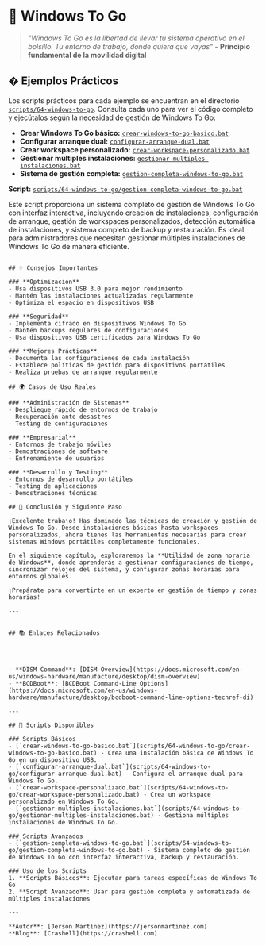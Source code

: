 # 💾 Windows To Go

> *"Windows To Go es la libertad de llevar tu sistema operativo en el bolsillo. Tu entorno de trabajo, donde quiera que vayas"* - **Principio fundamental de la movilidad digital**
## � Ejemplos Prácticos

Los scripts prácticos para cada ejemplo se encuentran en el directorio [`scripts/64-windows-to-go`](scripts/64-windows-to-go). Consulta cada uno para ver el código completo y ejecútalos según la necesidad de gestión de Windows To Go:

- **Crear Windows To Go básico:** [`crear-windows-to-go-basico.bat`](scripts/64-windows-to-go/crear-windows-to-go-basico.bat)
- **Configurar arranque dual:** [`configurar-arranque-dual.bat`](scripts/64-windows-to-go/configurar-arranque-dual.bat)
- **Crear workspace personalizado:** [`crear-workspace-personalizado.bat`](scripts/64-windows-to-go/crear-workspace-personalizado.bat)
- **Gestionar múltiples instalaciones:** [`gestionar-multiples-instalaciones.bat`](scripts/64-windows-to-go/gestionar-multiples-instalaciones.bat)
- **Sistema de gestión completa:** [`gestion-completa-windows-to-go.bat`](scripts/64-windows-to-go/gestion-completa-windows-to-go.bat)

**Script:** [`scripts/64-windows-to-go/gestion-completa-windows-to-go.bat`](scripts/64-windows-to-go/gestion-completa-windows-to-go.bat)

Este script proporciona un sistema completo de gestión de Windows To Go con interfaz interactiva, incluyendo creación de instalaciones, configuración de arranque, gestión de workspaces personalizados, detección automática de instalaciones, y sistema completo de backup y restauración. Es ideal para administradores que necesitan gestionar múltiples instalaciones de Windows To Go de manera eficiente.
```

## 💡 Consejos Importantes

### **Optimización**
- Usa dispositivos USB 3.0 para mejor rendimiento
- Mantén las instalaciones actualizadas regularmente
- Optimiza el espacio en dispositivos USB

### **Seguridad**
- Implementa cifrado en dispositivos Windows To Go
- Mantén backups regulares de configuraciones
- Usa dispositivos USB certificados para Windows To Go

### **Mejores Prácticas**
- Documenta las configuraciones de cada instalación
- Establece políticas de gestión para dispositivos portátiles
- Realiza pruebas de arranque regularmente

## 🌍 Casos de Uso Reales

### **Administración de Sistemas**
- Despliegue rápido de entornos de trabajo
- Recuperación ante desastres
- Testing de configuraciones

### **Empresarial**
- Entornos de trabajo móviles
- Demostraciones de software
- Entrenamiento de usuarios

### **Desarrollo y Testing**
- Entornos de desarrollo portátiles
- Testing de aplicaciones
- Demostraciones técnicas

## 🎯 Conclusión y Siguiente Paso

¡Excelente trabajo! Has dominado las técnicas de creación y gestión de Windows To Go. Desde instalaciones básicas hasta workspaces personalizados, ahora tienes las herramientas necesarias para crear sistemas Windows portátiles completamente funcionales.

En el siguiente capítulo, exploraremos la **Utilidad de zona horaria de Windows**, donde aprenderás a gestionar configuraciones de tiempo, sincronizar relojes del sistema, y configurar zonas horarias para entornos globales.

¡Prepárate para convertirte en un experto en gestión de tiempo y zonas horarias!

---


## 📚 Enlaces Relacionados




- **DISM Command**: [DISM Overview](https://docs.microsoft.com/en-us/windows-hardware/manufacture/desktop/dism-overview)
- **BCDBoot**: [BCDBoot Command-Line Options](https://docs.microsoft.com/en-us/windows-hardware/manufacture/desktop/bcdboot-command-line-options-techref-di)

---

## 📁 Scripts Disponibles

### Scripts Básicos
- [`crear-windows-to-go-basico.bat`](scripts/64-windows-to-go/crear-windows-to-go-basico.bat) - Crea una instalación básica de Windows To Go en un dispositivo USB.
- [`configurar-arranque-dual.bat`](scripts/64-windows-to-go/configurar-arranque-dual.bat) - Configura el arranque dual para Windows To Go.
- [`crear-workspace-personalizado.bat`](scripts/64-windows-to-go/crear-workspace-personalizado.bat) - Crea un workspace personalizado en Windows To Go.
- [`gestionar-multiples-instalaciones.bat`](scripts/64-windows-to-go/gestionar-multiples-instalaciones.bat) - Gestiona múltiples instalaciones de Windows To Go.

### Scripts Avanzados
- [`gestion-completa-windows-to-go.bat`](scripts/64-windows-to-go/gestion-completa-windows-to-go.bat) - Sistema completo de gestión de Windows To Go con interfaz interactiva, backup y restauración.

### Uso de los Scripts
1. **Scripts Básicos**: Ejecutar para tareas específicas de Windows To Go
2. **Script Avanzado**: Usar para gestión completa y automatizada de múltiples instalaciones

---

**Autor**: [Jerson Martínez](https://jersonmartinez.com)  
**Blog**: [Crashell](https://crashell.com)